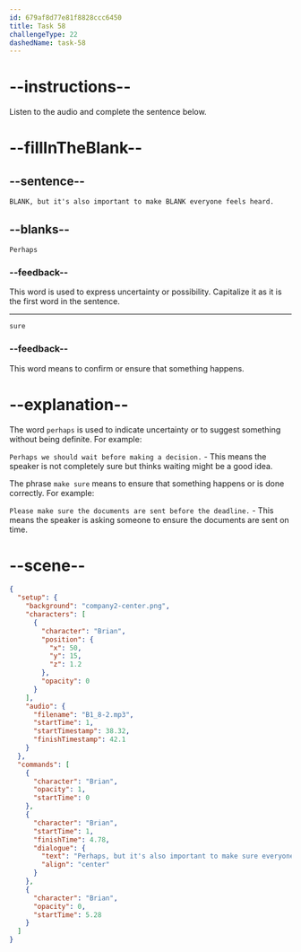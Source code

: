 ```yaml
---
id: 679af8d77e81f8828ccc6450
title: Task 58
challengeType: 22
dashedName: task-58
---
```


<!-- (Audio) Brian: Perhaps, but it's also important to make sure everyone feels heard. -->

# --instructions--

Listen to the audio and complete the sentence below.

# --fillInTheBlank--

## --sentence--

`BLANK, but it's also important to make BLANK everyone feels heard.`

## --blanks--

`Perhaps`

### --feedback--

This word is used to express uncertainty or possibility. Capitalize it as it is the first word in the sentence.

---

`sure`

### --feedback--

This word means to confirm or ensure that something happens.

# --explanation--

The word `perhaps` is used to indicate uncertainty or to suggest something without being definite. For example:

`Perhaps we should wait before making a decision.` - This means the speaker is not completely sure but thinks waiting might be a good idea.

The phrase `make sure` means to ensure that something happens or is done correctly. For example:

`Please make sure the documents are sent before the deadline.` - This means the speaker is asking someone to ensure the documents are sent on time.

# --scene--

```json
{
  "setup": {
    "background": "company2-center.png",
    "characters": [
      {
        "character": "Brian",
        "position": {
          "x": 50,
          "y": 15,
          "z": 1.2
        },
        "opacity": 0
      }
    ],
    "audio": {
      "filename": "B1_8-2.mp3",
      "startTime": 1,
      "startTimestamp": 38.32,
      "finishTimestamp": 42.1
    }
  },
  "commands": [
    {
      "character": "Brian",
      "opacity": 1,
      "startTime": 0
    },
    {
      "character": "Brian",
      "startTime": 1,
      "finishTime": 4.78,
      "dialogue": {
        "text": "Perhaps, but it's also important to make sure everyone feels heard.",
        "align": "center"
      }
    },
    {
      "character": "Brian",
      "opacity": 0,
      "startTime": 5.28
    }
  ]
}
```

